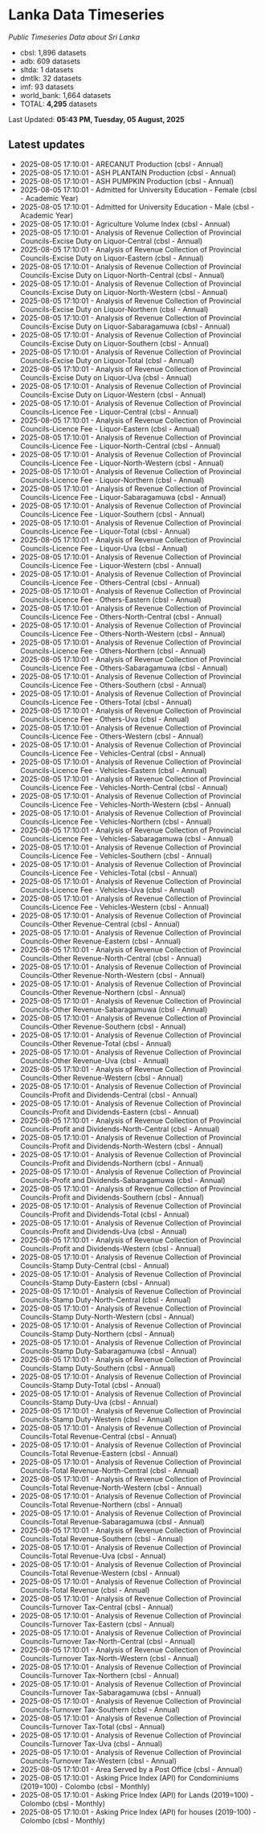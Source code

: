# Lanka Data Timeseries
*Public Timeseries Data about Sri Lanka*

* cbsl: 1,896 datasets
* adb: 609 datasets
* sltda: 1 datasets
* dmtlk: 32 datasets
* imf: 93 datasets
* world_bank: 1,664 datasets
* TOTAL: **4,295** datasets

Last Updated: **05:43 PM, Tuesday, 05 August, 2025**

## Latest updates

* 2025-08-05 17:10:01 - ARECANUT Production (cbsl - Annual)
* 2025-08-05 17:10:01 - ASH PLANTAIN Production (cbsl - Annual)
* 2025-08-05 17:10:01 - ASH PUMPKIN Production (cbsl - Annual)
* 2025-08-05 17:10:01 - Admitted for University Education - Female (cbsl - Academic Year)
* 2025-08-05 17:10:01 - Admitted for University Education - Male (cbsl - Academic Year)
* 2025-08-05 17:10:01 - Agriculture Volume Index (cbsl - Annual)
* 2025-08-05 17:10:01 - Analysis of Revenue Collection of Provincial Councils-Excise Duty on Liquor-Central (cbsl - Annual)
* 2025-08-05 17:10:01 - Analysis of Revenue Collection of Provincial Councils-Excise Duty on Liquor-Eastern (cbsl - Annual)
* 2025-08-05 17:10:01 - Analysis of Revenue Collection of Provincial Councils-Excise Duty on Liquor-North-Central (cbsl - Annual)
* 2025-08-05 17:10:01 - Analysis of Revenue Collection of Provincial Councils-Excise Duty on Liquor-North-Western (cbsl - Annual)
* 2025-08-05 17:10:01 - Analysis of Revenue Collection of Provincial Councils-Excise Duty on Liquor-Northern (cbsl - Annual)
* 2025-08-05 17:10:01 - Analysis of Revenue Collection of Provincial Councils-Excise Duty on Liquor-Sabaragamuwa (cbsl - Annual)
* 2025-08-05 17:10:01 - Analysis of Revenue Collection of Provincial Councils-Excise Duty on Liquor-Southern (cbsl - Annual)
* 2025-08-05 17:10:01 - Analysis of Revenue Collection of Provincial Councils-Excise Duty on Liquor-Total (cbsl - Annual)
* 2025-08-05 17:10:01 - Analysis of Revenue Collection of Provincial Councils-Excise Duty on Liquor-Uva (cbsl - Annual)
* 2025-08-05 17:10:01 - Analysis of Revenue Collection of Provincial Councils-Excise Duty on Liquor-Western (cbsl - Annual)
* 2025-08-05 17:10:01 - Analysis of Revenue Collection of Provincial Councils-Licence Fee - Liquor-Central (cbsl - Annual)
* 2025-08-05 17:10:01 - Analysis of Revenue Collection of Provincial Councils-Licence Fee - Liquor-Eastern (cbsl - Annual)
* 2025-08-05 17:10:01 - Analysis of Revenue Collection of Provincial Councils-Licence Fee - Liquor-North-Central (cbsl - Annual)
* 2025-08-05 17:10:01 - Analysis of Revenue Collection of Provincial Councils-Licence Fee - Liquor-North-Western (cbsl - Annual)
* 2025-08-05 17:10:01 - Analysis of Revenue Collection of Provincial Councils-Licence Fee - Liquor-Northern (cbsl - Annual)
* 2025-08-05 17:10:01 - Analysis of Revenue Collection of Provincial Councils-Licence Fee - Liquor-Sabaragamuwa (cbsl - Annual)
* 2025-08-05 17:10:01 - Analysis of Revenue Collection of Provincial Councils-Licence Fee - Liquor-Southern (cbsl - Annual)
* 2025-08-05 17:10:01 - Analysis of Revenue Collection of Provincial Councils-Licence Fee - Liquor-Total (cbsl - Annual)
* 2025-08-05 17:10:01 - Analysis of Revenue Collection of Provincial Councils-Licence Fee - Liquor-Uva (cbsl - Annual)
* 2025-08-05 17:10:01 - Analysis of Revenue Collection of Provincial Councils-Licence Fee - Liquor-Western (cbsl - Annual)
* 2025-08-05 17:10:01 - Analysis of Revenue Collection of Provincial Councils-Licence Fee - Others-Central (cbsl - Annual)
* 2025-08-05 17:10:01 - Analysis of Revenue Collection of Provincial Councils-Licence Fee - Others-Eastern (cbsl - Annual)
* 2025-08-05 17:10:01 - Analysis of Revenue Collection of Provincial Councils-Licence Fee - Others-North-Central (cbsl - Annual)
* 2025-08-05 17:10:01 - Analysis of Revenue Collection of Provincial Councils-Licence Fee - Others-North-Western (cbsl - Annual)
* 2025-08-05 17:10:01 - Analysis of Revenue Collection of Provincial Councils-Licence Fee - Others-Northern (cbsl - Annual)
* 2025-08-05 17:10:01 - Analysis of Revenue Collection of Provincial Councils-Licence Fee - Others-Sabaragamuwa (cbsl - Annual)
* 2025-08-05 17:10:01 - Analysis of Revenue Collection of Provincial Councils-Licence Fee - Others-Southern (cbsl - Annual)
* 2025-08-05 17:10:01 - Analysis of Revenue Collection of Provincial Councils-Licence Fee - Others-Total (cbsl - Annual)
* 2025-08-05 17:10:01 - Analysis of Revenue Collection of Provincial Councils-Licence Fee - Others-Uva (cbsl - Annual)
* 2025-08-05 17:10:01 - Analysis of Revenue Collection of Provincial Councils-Licence Fee - Others-Western (cbsl - Annual)
* 2025-08-05 17:10:01 - Analysis of Revenue Collection of Provincial Councils-Licence Fee - Vehicles-Central (cbsl - Annual)
* 2025-08-05 17:10:01 - Analysis of Revenue Collection of Provincial Councils-Licence Fee - Vehicles-Eastern (cbsl - Annual)
* 2025-08-05 17:10:01 - Analysis of Revenue Collection of Provincial Councils-Licence Fee - Vehicles-North-Central (cbsl - Annual)
* 2025-08-05 17:10:01 - Analysis of Revenue Collection of Provincial Councils-Licence Fee - Vehicles-North-Western (cbsl - Annual)
* 2025-08-05 17:10:01 - Analysis of Revenue Collection of Provincial Councils-Licence Fee - Vehicles-Northern (cbsl - Annual)
* 2025-08-05 17:10:01 - Analysis of Revenue Collection of Provincial Councils-Licence Fee - Vehicles-Sabaragamuwa (cbsl - Annual)
* 2025-08-05 17:10:01 - Analysis of Revenue Collection of Provincial Councils-Licence Fee - Vehicles-Southern (cbsl - Annual)
* 2025-08-05 17:10:01 - Analysis of Revenue Collection of Provincial Councils-Licence Fee - Vehicles-Total (cbsl - Annual)
* 2025-08-05 17:10:01 - Analysis of Revenue Collection of Provincial Councils-Licence Fee - Vehicles-Uva (cbsl - Annual)
* 2025-08-05 17:10:01 - Analysis of Revenue Collection of Provincial Councils-Licence Fee - Vehicles-Western (cbsl - Annual)
* 2025-08-05 17:10:01 - Analysis of Revenue Collection of Provincial Councils-Other Revenue-Central (cbsl - Annual)
* 2025-08-05 17:10:01 - Analysis of Revenue Collection of Provincial Councils-Other Revenue-Eastern (cbsl - Annual)
* 2025-08-05 17:10:01 - Analysis of Revenue Collection of Provincial Councils-Other Revenue-North-Central (cbsl - Annual)
* 2025-08-05 17:10:01 - Analysis of Revenue Collection of Provincial Councils-Other Revenue-North-Western (cbsl - Annual)
* 2025-08-05 17:10:01 - Analysis of Revenue Collection of Provincial Councils-Other Revenue-Northern (cbsl - Annual)
* 2025-08-05 17:10:01 - Analysis of Revenue Collection of Provincial Councils-Other Revenue-Sabaragamuwa (cbsl - Annual)
* 2025-08-05 17:10:01 - Analysis of Revenue Collection of Provincial Councils-Other Revenue-Southern (cbsl - Annual)
* 2025-08-05 17:10:01 - Analysis of Revenue Collection of Provincial Councils-Other Revenue-Total (cbsl - Annual)
* 2025-08-05 17:10:01 - Analysis of Revenue Collection of Provincial Councils-Other Revenue-Uva (cbsl - Annual)
* 2025-08-05 17:10:01 - Analysis of Revenue Collection of Provincial Councils-Other Revenue-Western (cbsl - Annual)
* 2025-08-05 17:10:01 - Analysis of Revenue Collection of Provincial Councils-Profit and Dividends-Central (cbsl - Annual)
* 2025-08-05 17:10:01 - Analysis of Revenue Collection of Provincial Councils-Profit and Dividends-Eastern (cbsl - Annual)
* 2025-08-05 17:10:01 - Analysis of Revenue Collection of Provincial Councils-Profit and Dividends-North-Central (cbsl - Annual)
* 2025-08-05 17:10:01 - Analysis of Revenue Collection of Provincial Councils-Profit and Dividends-North-Western (cbsl - Annual)
* 2025-08-05 17:10:01 - Analysis of Revenue Collection of Provincial Councils-Profit and Dividends-Northern (cbsl - Annual)
* 2025-08-05 17:10:01 - Analysis of Revenue Collection of Provincial Councils-Profit and Dividends-Sabaragamuwa (cbsl - Annual)
* 2025-08-05 17:10:01 - Analysis of Revenue Collection of Provincial Councils-Profit and Dividends-Southern (cbsl - Annual)
* 2025-08-05 17:10:01 - Analysis of Revenue Collection of Provincial Councils-Profit and Dividends-Total (cbsl - Annual)
* 2025-08-05 17:10:01 - Analysis of Revenue Collection of Provincial Councils-Profit and Dividends-Uva (cbsl - Annual)
* 2025-08-05 17:10:01 - Analysis of Revenue Collection of Provincial Councils-Profit and Dividends-Western (cbsl - Annual)
* 2025-08-05 17:10:01 - Analysis of Revenue Collection of Provincial Councils-Stamp Duty-Central (cbsl - Annual)
* 2025-08-05 17:10:01 - Analysis of Revenue Collection of Provincial Councils-Stamp Duty-Eastern (cbsl - Annual)
* 2025-08-05 17:10:01 - Analysis of Revenue Collection of Provincial Councils-Stamp Duty-North-Central (cbsl - Annual)
* 2025-08-05 17:10:01 - Analysis of Revenue Collection of Provincial Councils-Stamp Duty-North-Western (cbsl - Annual)
* 2025-08-05 17:10:01 - Analysis of Revenue Collection of Provincial Councils-Stamp Duty-Northern (cbsl - Annual)
* 2025-08-05 17:10:01 - Analysis of Revenue Collection of Provincial Councils-Stamp Duty-Sabaragamuwa (cbsl - Annual)
* 2025-08-05 17:10:01 - Analysis of Revenue Collection of Provincial Councils-Stamp Duty-Southern (cbsl - Annual)
* 2025-08-05 17:10:01 - Analysis of Revenue Collection of Provincial Councils-Stamp Duty-Total (cbsl - Annual)
* 2025-08-05 17:10:01 - Analysis of Revenue Collection of Provincial Councils-Stamp Duty-Uva (cbsl - Annual)
* 2025-08-05 17:10:01 - Analysis of Revenue Collection of Provincial Councils-Stamp Duty-Western (cbsl - Annual)
* 2025-08-05 17:10:01 - Analysis of Revenue Collection of Provincial Councils-Total Revenue-Central (cbsl - Annual)
* 2025-08-05 17:10:01 - Analysis of Revenue Collection of Provincial Councils-Total Revenue-Eastern (cbsl - Annual)
* 2025-08-05 17:10:01 - Analysis of Revenue Collection of Provincial Councils-Total Revenue-North-Central (cbsl - Annual)
* 2025-08-05 17:10:01 - Analysis of Revenue Collection of Provincial Councils-Total Revenue-North-Western (cbsl - Annual)
* 2025-08-05 17:10:01 - Analysis of Revenue Collection of Provincial Councils-Total Revenue-Northern (cbsl - Annual)
* 2025-08-05 17:10:01 - Analysis of Revenue Collection of Provincial Councils-Total Revenue-Sabaragamuwa (cbsl - Annual)
* 2025-08-05 17:10:01 - Analysis of Revenue Collection of Provincial Councils-Total Revenue-Southern (cbsl - Annual)
* 2025-08-05 17:10:01 - Analysis of Revenue Collection of Provincial Councils-Total Revenue-Uva (cbsl - Annual)
* 2025-08-05 17:10:01 - Analysis of Revenue Collection of Provincial Councils-Total Revenue-Western (cbsl - Annual)
* 2025-08-05 17:10:01 - Analysis of Revenue Collection of Provincial Councils-Total Revenue (cbsl - Annual)
* 2025-08-05 17:10:01 - Analysis of Revenue Collection of Provincial Councils-Turnover Tax-Central (cbsl - Annual)
* 2025-08-05 17:10:01 - Analysis of Revenue Collection of Provincial Councils-Turnover Tax-Eastern (cbsl - Annual)
* 2025-08-05 17:10:01 - Analysis of Revenue Collection of Provincial Councils-Turnover Tax-North-Central (cbsl - Annual)
* 2025-08-05 17:10:01 - Analysis of Revenue Collection of Provincial Councils-Turnover Tax-North-Western (cbsl - Annual)
* 2025-08-05 17:10:01 - Analysis of Revenue Collection of Provincial Councils-Turnover Tax-Northern (cbsl - Annual)
* 2025-08-05 17:10:01 - Analysis of Revenue Collection of Provincial Councils-Turnover Tax-Sabaragamuwa (cbsl - Annual)
* 2025-08-05 17:10:01 - Analysis of Revenue Collection of Provincial Councils-Turnover Tax-Southern (cbsl - Annual)
* 2025-08-05 17:10:01 - Analysis of Revenue Collection of Provincial Councils-Turnover Tax-Total (cbsl - Annual)
* 2025-08-05 17:10:01 - Analysis of Revenue Collection of Provincial Councils-Turnover Tax-Uva (cbsl - Annual)
* 2025-08-05 17:10:01 - Analysis of Revenue Collection of Provincial Councils-Turnover Tax-Western (cbsl - Annual)
* 2025-08-05 17:10:01 - Area Served by a Post Office (cbsl - Annual)
* 2025-08-05 17:10:01 - Asking Price Index (API) for Condominiums (2019=100) - Colombo (cbsl - Monthly)
* 2025-08-05 17:10:01 - Asking Price Index (API) for Lands (2019=100) - Colombo (cbsl - Monthly)
* 2025-08-05 17:10:01 - Asking Price Index (API) for houses (2019-100) - Colombo (cbsl - Monthly)